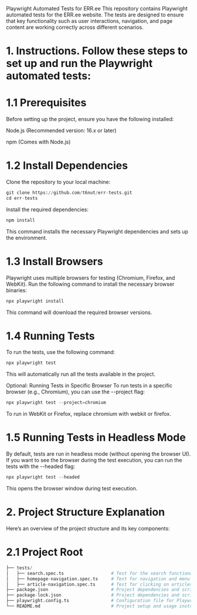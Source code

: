 Playwright Automated Tests for ERR.ee
This repository contains Playwright automated tests for the ERR.ee website. The tests are designed to ensure that key functionality such as user interactions, navigation, and page content are working correctly across different scenarios.

# 1. Instructions. Follow these steps to set up and run the Playwright automated tests:

# 1.1 Prerequisites
Before setting up the project, ensure you have the following installed:

Node.js (Recommended version: 16.x or later)

npm (Comes with Node.js)

# 1.2 Install Dependencies
Clone the repository to your local machine:
```python
git clone https://github.com/t6nut/err-tests.git
cd err-tests
```

Install the required dependencies:
```python
npm install
```
This command installs the necessary Playwright dependencies and sets up the environment.

# 1.3 Install Browsers
Playwright uses multiple browsers for testing (Chromium, Firefox, and WebKit). Run the following command to install the necessary browser binaries:
```python
npx playwright install
```
This command will download the required browser versions.

# 1.4 Running Tests
To run the tests, use the following command:
```python
npx playwright test
```
This will automatically run all the tests available in the project.

Optional: Running Tests in Specific Browser
To run tests in a specific browser (e.g., Chromium), you can use the --project flag:
```python
npx playwright test --project=chromium
```
To run in WebKit or Firefox, replace chromium with webkit or firefox.

# 1.5 Running Tests in Headless Mode
By default, tests are run in headless mode (without opening the browser UI). If you want to see the browser during the test execution, you can run the tests with the --headed flag:
```python
npx playwright test --headed
```
This opens the browser window during test execution.

# 2. Project Structure Explanation
Here’s an overview of the project structure and its key components:

# 2.1 Project Root
```python
├── tests/
│   ├── search.spec.ts                  # Test for the search functionality on the ERR.ee homepage
│   ├── homepage-navigation.spec.ts     # Test for navigation and menu functionality
│   ├── article-navigation.spec.ts      # Test for clicking on articles on the homepage
├── package.json                        # Project dependencies and scripts
├── package-lock.json                   # Project dependencies and scripts versions
├── playwright.config.ts                # Configuration file for Playwright
└── README.md                           # Project setup and usage instructions
```